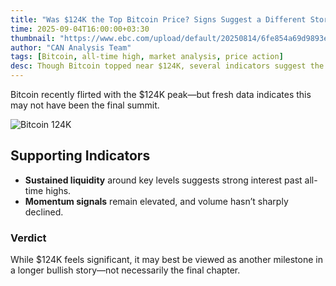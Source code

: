 ```yaml
---
title: "Was $124K the Top Bitcoin Price? Signs Suggest a Different Story"
time: 2025-09-04T16:00:00+03:30
thumbnail: "https://www.ebc.com/upload/default/20250814/6fe854a69d9893e87b1deaecde3bf849.png"
author: "CAN Analysis Team"
tags: [Bitcoin, all-time high, market analysis, price action]
desc: Though Bitcoin topped near $124K, several indicators suggest the move wasn’t the final peak—ongoing liquidity and momentum hint at further upside potential.
---
```


Bitcoin recently flirted with the $124K peak—but fresh data indicates this may not have been the final summit.

![Bitcoin 124K](https://www.ebc.com/upload/default/20250814/6fe854a69d9893e87b1deaecde3bf849.png)

## Supporting Indicators
- **Sustained liquidity** around key levels suggests strong interest past all-time highs.  
- **Momentum signals** remain elevated, and volume hasn’t sharply declined.

### Verdict
While $124K feels significant, it may best be viewed as another milestone in a longer bullish story—not necessarily the final chapter.
